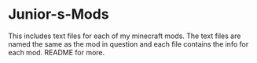 # Junior-s-Mods
This includes text files for each of my minecraft mods. The text files are named the same as the mod in question and each file contains the info for each mod. README for more.
